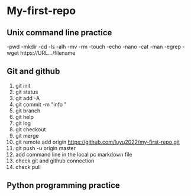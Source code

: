 # My-first-repo
## Unix command line practice
-pwd
-mkdir
-cd
-ls -alh
-mv
-rm
-touch
-echo
-nano
-cat
-man
-egrep
-wget https://URL.../filename
## Git and github
1. git init
2. git status
3. git add -A
4. git commit -m "info "
5. git branch
6. git help
7. git log
8. git checkout
9. git merge
10. git remote add origin https://github.com/luyu2022/my-first-repo.git
11. git push -u origin master
12. add command line in the local pc markdown file
13. check git and github connection
14. check pull

## Python programming practice

